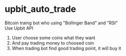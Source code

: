 # upbit_auto_trade
Bitcoin traing bot who using "Bollinger Band" and "RSI"  
Use Upbit API

1. User choose some coins what they want
2. And pay trading money to choosed coin
3. When trading bot find good trading point, it will buy it 
